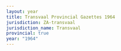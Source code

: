 ```yaml
---
layout: year
title: Transvaal Provincial Gazettes 1964
jurisdiction: ZA-transvaal
jurisdiction_name: Transvaal
provincial: true
year: "1964"
---
```

